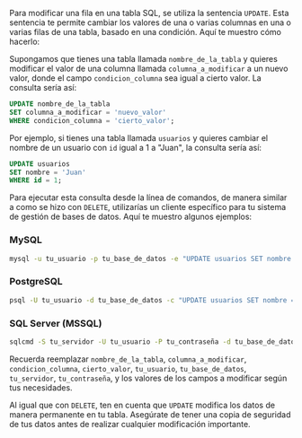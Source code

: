 Para modificar una fila en una tabla SQL, se utiliza la sentencia `UPDATE`. Esta sentencia te permite cambiar los valores de una o varias columnas en una o varias filas de una tabla, basado en una condición. Aquí te muestro cómo hacerlo:

Supongamos que tienes una tabla llamada `nombre_de_la_tabla` y quieres modificar el valor de una columna llamada `columna_a_modificar` a un nuevo valor, donde el campo `condicion_columna` sea igual a cierto valor. La consulta sería así:

```sql
UPDATE nombre_de_la_tabla
SET columna_a_modificar = 'nuevo_valor'
WHERE condicion_columna = 'cierto_valor';
```

Por ejemplo, si tienes una tabla llamada `usuarios` y quieres cambiar el nombre de un usuario con `id` igual a 1 a "Juan", la consulta sería así:

```sql
UPDATE usuarios
SET nombre = 'Juan'
WHERE id = 1;
```

Para ejecutar esta consulta desde la línea de comandos, de manera similar a como se hizo con `DELETE`, utilizarías un cliente específico para tu sistema de gestión de bases de datos. Aquí te muestro algunos ejemplos:

### MySQL

```bash
mysql -u tu_usuario -p tu_base_de_datos -e "UPDATE usuarios SET nombre = 'Juan' WHERE id = 1;"
```

### PostgreSQL

```bash
psql -U tu_usuario -d tu_base_de_datos -c "UPDATE usuarios SET nombre = 'Juan' WHERE id = 1;"
```

### SQL Server (MSSQL)

```bash
sqlcmd -S tu_servidor -U tu_usuario -P tu_contraseña -d tu_base_de_datos -Q "UPDATE usuarios SET nombre = 'Juan' WHERE id = 1;"
```

Recuerda reemplazar `nombre_de_la_tabla`, `columna_a_modificar`, `condicion_columna`, `cierto_valor`, `tu_usuario`, `tu_base_de_datos`, `tu_servidor`, `tu_contraseña`, y los valores de los campos a modificar según tus necesidades.

Al igual que con `DELETE`, ten en cuenta que `UPDATE` modifica los datos de manera permanente en tu tabla. Asegúrate de tener una copia de seguridad de tus datos antes de realizar cualquier modificación importante.
